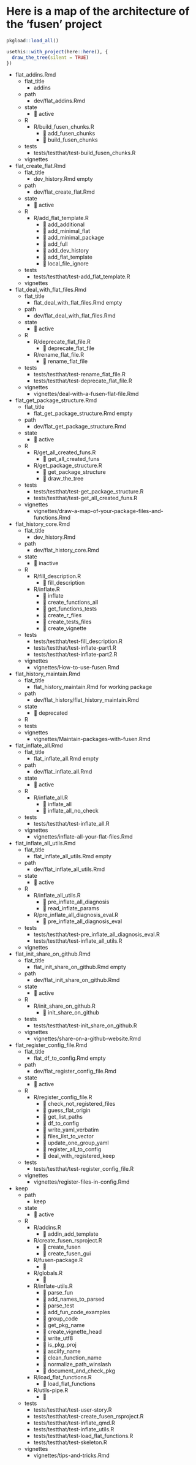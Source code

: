 
# Here is a map of the architecture of the ‘fusen’ project

``` r
pkgload::load_all()

usethis::with_project(here::here(), {
  draw_the_tree(silent = TRUE)
})
```

  - flat\_addins.Rmd
      - flat\_title
          - addins
      - path
          - dev/flat\_addins.Rmd
      - state
          - 🍏 active
      - R
          - R/build\_fusen\_chunks.R
              - 👀 add\_fusen\_chunks
              - 🙈 build\_fusen\_chunks
      - tests
          - tests/testthat/test-build\_fusen\_chunks.R
      - vignettes
  - flat\_create\_flat.Rmd
      - flat\_title
          - dev\_history.Rmd empty
      - path
          - dev/flat\_create\_flat.Rmd
      - state
          - 🍏 active
      - R
          - R/add\_flat\_template.R
              - 👀 add\_additional
              - 👀 add\_minimal\_flat
              - 👀 add\_minimal\_package
              - 👀 add\_full
              - 👀 add\_dev\_history
              - 👀 add\_flat\_template
              - 🙈 local\_file\_ignore
      - tests
          - tests/testthat/test-add\_flat\_template.R
      - vignettes
  - flat\_deal\_with\_flat\_files.Rmd
      - flat\_title
          - flat\_deal\_with\_flat\_files.Rmd empty
      - path
          - dev/flat\_deal\_with\_flat\_files.Rmd
      - state
          - 🍏 active
      - R
          - R/deprecate\_flat\_file.R
              - 👀 deprecate\_flat\_file
          - R/rename\_flat\_file.R
              - 👀 rename\_flat\_file
      - tests
          - tests/testthat/test-rename\_flat\_file.R
          - tests/testthat/test-deprecate\_flat\_file.R
      - vignettes
          - vignettes/deal-with-a-fusen-flat-file.Rmd
  - flat\_get\_package\_structure.Rmd
      - flat\_title
          - flat\_get\_package\_structure.Rmd empty
      - path
          - dev/flat\_get\_package\_structure.Rmd
      - state
          - 🍏 active
      - R
          - R/get\_all\_created\_funs.R
              - 👀 get\_all\_created\_funs
          - R/get\_package\_structure.R
              - 👀 get\_package\_structure
              - 👀 draw\_the\_tree
      - tests
          - tests/testthat/test-get\_package\_structure.R
          - tests/testthat/test-get\_all\_created\_funs.R
      - vignettes
          - vignettes/draw-a-map-of-your-package-files-and-functions.Rmd
  - flat\_history\_core.Rmd
      - flat\_title
          - dev\_history.Rmd
      - path
          - dev/flat\_history\_core.Rmd
      - state
          - 🛑 inactive
      - R
          - R/fill\_description.R
              - 👀 fill\_description
          - R/inflate.R
              - 👀 inflate
              - 🙈 create\_functions\_all
              - 🙈 get\_functions\_tests
              - 🙈 create\_r\_files
              - 🙈 create\_tests\_files
              - 🙈 create\_vignette
      - tests
          - tests/testthat/test-fill\_description.R
          - tests/testthat/test-inflate-part1.R
          - tests/testthat/test-inflate-part2.R
      - vignettes
          - vignettes/How-to-use-fusen.Rmd
  - flat\_history\_maintain.Rmd
      - flat\_title
          - flat\_history\_maintain.Rmd for working package
      - path
          - dev/flat\_history/flat\_history\_maintain.Rmd
      - state
          - 🛑 deprecated
      - R
      - tests
      - vignettes
          - vignettes/Maintain-packages-with-fusen.Rmd
  - flat\_inflate\_all.Rmd
      - flat\_title
          - flat\_inflate\_all.Rmd empty
      - path
          - dev/flat\_inflate\_all.Rmd
      - state
          - 🍏 active
      - R
          - R/inflate\_all.R
              - 👀 inflate\_all
              - 👀 inflate\_all\_no\_check
      - tests
          - tests/testthat/test-inflate\_all.R
      - vignettes
          - vignettes/inflate-all-your-flat-files.Rmd
  - flat\_inflate\_all\_utils.Rmd
      - flat\_title
          - flat\_inflate\_all\_utils.Rmd empty
      - path
          - dev/flat\_inflate\_all\_utils.Rmd
      - state
          - 🍏 active
      - R
          - R/inflate\_all\_utils.R
              - 🙈 pre\_inflate\_all\_diagnosis
              - 🙈 read\_inflate\_params
          - R/pre\_inflate\_all\_diagnosis\_eval.R
              - 🙈 pre\_inflate\_all\_diagnosis\_eval
      - tests
          - tests/testthat/test-pre\_inflate\_all\_diagnosis\_eval.R
          - tests/testthat/test-inflate\_all\_utils.R
      - vignettes
  - flat\_init\_share\_on\_github.Rmd
      - flat\_title
          - flat\_init\_share\_on\_github.Rmd empty
      - path
          - dev/flat\_init\_share\_on\_github.Rmd
      - state
          - 🍏 active
      - R
          - R/init\_share\_on\_github.R
              - 👀 init\_share\_on\_github
      - tests
          - tests/testthat/test-init\_share\_on\_github.R
      - vignettes
          - vignettes/share-on-a-github-website.Rmd
  - flat\_register\_config\_file.Rmd
      - flat\_title
          - flat\_df\_to\_config.Rmd empty
      - path
          - dev/flat\_register\_config\_file.Rmd
      - state
          - 🍏 active
      - R
          - R/register\_config\_file.R
              - 👀 check\_not\_registered\_files
              - 🙈 guess\_flat\_origin
              - 🙈 get\_list\_paths
              - 🙈 df\_to\_config
              - 🙈 write\_yaml\_verbatim
              - 🙈 files\_list\_to\_vector
              - 🙈 update\_one\_group\_yaml
              - 👀 register\_all\_to\_config
              - 🙈 deal\_with\_registered\_keep
      - tests
          - tests/testthat/test-register\_config\_file.R
      - vignettes
          - vignettes/register-files-in-config.Rmd
  - keep
      - path
          - keep
      - state
          - 🍏 active
      - R
          - R/addins.R
              - 🙈 addin\_add\_template
          - R/create\_fusen\_rsproject.R
              - 👀 create\_fusen
              - 🙈 create\_fusen\_gui
          - R/fusen-package.R
              - 🙈
          - R/globals.R
              - 🙈
          - R/inflate-utils.R
              - 🙈 parse\_fun
              - 🙈 add\_names\_to\_parsed
              - 🙈 parse\_test
              - 🙈 add\_fun\_code\_examples
              - 🙈 group\_code
              - 🙈 get\_pkg\_name
              - 🙈 create\_vignette\_head
              - 🙈 write\_utf8
              - 🙈 is\_pkg\_proj
              - 🙈 asciify\_name
              - 🙈 clean\_function\_name
              - 🙈 normalize\_path\_winslash
              - 🙈 document\_and\_check\_pkg
          - R/load\_flat\_functions.R
              - 👀 load\_flat\_functions
          - R/utils-pipe.R
              - 🙈
      - tests
          - tests/testthat/test-user-story.R
          - tests/testthat/test-create\_fusen\_rsproject.R
          - tests/testthat/test-inflate\_qmd.R
          - tests/testthat/test-inflate\_utils.R
          - tests/testthat/test-load\_flat\_functions.R
          - tests/testthat/test-skeleton.R
      - vignettes
          - vignettes/tips-and-tricks.Rmd
